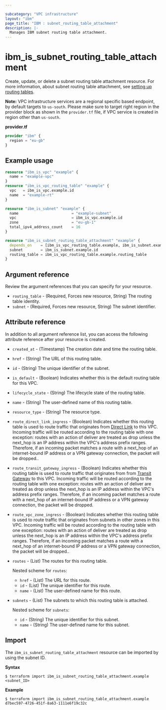 ```yaml
---

subcategory: "VPC infrastructure"
layout: "ibm"
page_title: "IBM : subnet_routing_table_attachment"
description: |-
  Manages IBM subnet routing table attachment.
---
```


# ibm_is_subnet_routing_table_attachment
Create, update, or delete a subnet routing table attachment resource. For more information, about subnet routing table attachment, see [setting up routing tables](https://cloud.ibm.com/docs/vpc?topic=vpc-using-acls).

**Note:** 
VPC infrastructure services are a regional specific based endpoint, by default targets to `us-south`. Please make sure to target right region in the provider block as shown in the `provider.tf` file, if VPC service is created in region other than `us-south`.

**provider.tf**

```terraform
provider "ibm" {
  region = "eu-gb"
}
```

## Example usage

```terraform
resource "ibm_is_vpc" "example" {
  name = "example-vpc"
}
resource "ibm_is_vpc_routing_table" "example" {
  vpc   = ibm_is_vpc.example.id
  name  = "example-rt"
}

resource "ibm_is_subnet" "example" {
  name                        = "example-subnet"
  vpc                         = ibm_is_vpc.example.id
  zone                        = "eu-gb-1"
  total_ipv4_address_count    = 16
}

resource "ibm_is_subnet_routing_table_attachment" "example" {
  depends_on    = [ibm_is_vpc_routing_table.example, ibm_is_subnet.example]
  subnet        = ibm_is_subnet.example.id
  routing_table = ibm_is_vpc_routing_table.example.routing_table
}

```
## Argument reference
Review the argument references that you can specify for your resource. 

- `routing_table` - (Required, Forces new resource, String) The routing table identity.
- `subnet` - (Required, Forces new resource, String) The subnet identifier.


## Attribute reference
In addition to all argument reference list, you can access the following attribute reference after your resource is created.

- `created_at` - (Timestamp) The creation date and time the routing table.
- `href` - (String) The URL of this routing table.
- `id` - (String) The unique identifier of the subnet.
- `is_default` - (Boolean) Indicates whether this is the default routing table for this VPC.
- `lifecycle_state` - (String) The lifecycle state of the routing table.
- `name` - (String) The user-defined name of this routing table.
- `resource_type` - (String) The resource type.
- `route_direct_link_ingress` - (Boolean) Indicates whether this routing table is used to route traffic that originates from [Direct Link](https://cloud.ibm.com/docs/dl/) to this VPC. Incoming traffic will be routed according to the routing table with one exception: routes with an action of deliver are treated as drop unless the next_hop is an IP address within the VPC's address prefix ranges. Therefore, if an incoming packet matches a route with a next_hop of an internet-bound IP address or a VPN gateway connection, the packet will be dropped..
- `route_transit_gateway_ingress` - (Boolean) Indicates whether this routing table is used to route traffic that originates from from [Transit Gateway](https://cloud.ibm.com/cloud/transit-gateway/) to this VPC.
Incoming traffic will be routed according to the routing table with one exception: routes with an action of deliver are treated as drop unless the next_hop is an IP address within the VPC's address prefix ranges. Therefore, if an incoming packet matches a route with a next_hop of an internet-bound IP address or a VPN gateway connection, the packet will be dropped.
- `route_vpc_zone_ingress` - (Boolean) Indicates whether this routing table is used to route traffic that originates from subnets in other zones in this VPC. Incoming traffic will be routed according to the routing table with one exception: routes with an action of deliver are treated as drop unless the next_hop is an IP address within the VPC's address prefix ranges. Therefore, if an incoming packet matches a route with a next_hop of an internet-bound IP address or a VPN gateway connection, the packet will be dropped..
- `routes` - (List) The routes for this routing table.
	
  Nested scheme for `routes`:
  - `href` - (List) The URL for this route.
  - `id` - (List) The unique identifier for this route.
  - `name` - (List) The user-defined name for this route.

- `subnets` - (List) The subnets to which this routing table is attached.

  Nested scheme for `subnets`:
	- `id` - (String) The unique identifier for this subnet.
	- `name` - (String) The user-defined name for this subnet.


## Import
The `ibm_is_subnet_routing_table_attachment` resource can be imported by using the subnet ID. 

**Syntax**

```
$ terraform import ibm_is_subnet_routing_table_attachment.example <subnet_ID>
```

**Example**

```
$ terraform import ibm_is_subnet_routing_table_attachment.example d7bec597-4726-451f-8a63-1111e6f19c32c
```
